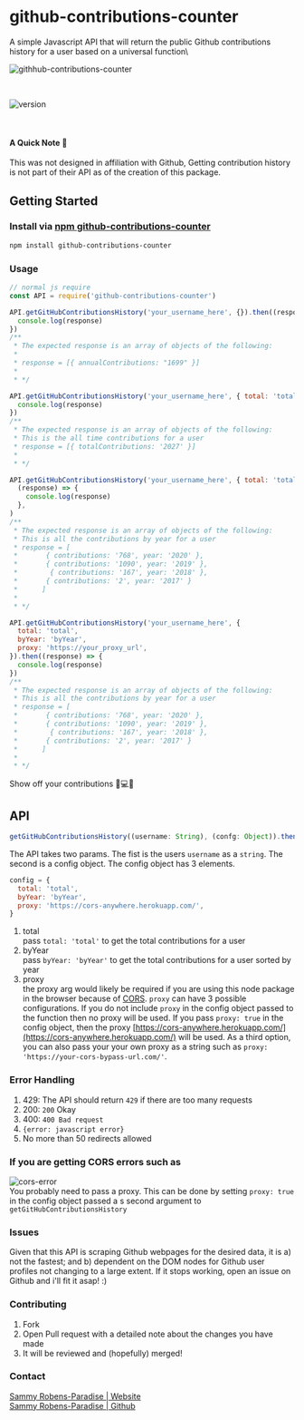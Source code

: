 # github-contributions-counter

A simple Javascript API that will return the public Github contributions history for a user based on a universal function\


![githhub-contributions-counter](https://i.ibb.co/tq8VpG9/github-contributions-counter-logo.png) 

<br>

![version](https://img.shields.io/npm/v/github-contributions-counter?style=for-the-badge) 

<br>

#### A Quick Note 👀

This was not designed in affiliation with Github, Getting contribution history is not part of their API as of the creation of this package.

## Getting Started

### Install via [npm github-contributions-counter](https://www.npmjs.com/package/github-contributions-counter)

```bash
npm install github-contributions-counter
```

### Usage

```js
// normal js require
const API = require('github-contributions-counter')

API.getGitHubContributionsHistory('your_username_here', {}).then((response) => {
  console.log(response)
})
/**
 * The expected response is an array of objects of the following:
 *
 * response = [{ annualContributions: "1699" }]
 *
 * */

API.getGitHubContributionsHistory('your_username_here', { total: 'total' }).then((response) => {
  console.log(response)
})
/**
 * The expected response is an array of objects of the following:
 * This is the all time contributions for a user
 * response = [{ totalContributions: '2027' }]
 *
 * */

API.getGitHubContributionsHistory('your_username_here', { total: 'total', byYear: 'byYear' }).then(
  (response) => {
    console.log(response)
  },
)
/**
 * The expected response is an array of objects of the following:
 * This is all the contributions by year for a user
 * response = [
 *       { contributions: '768', year: '2020' },
 *       { contributions: '1090', year: '2019' },
 *        { contributions: '167', year: '2018' },
 *       { contributions: '2', year: '2017' }
 *      ]
 *
 * */

API.getGitHubContributionsHistory('your_username_here', {
  total: 'total',
  byYear: 'byYear',
  proxy: 'https://your_proxy_url',
}).then((response) => {
  console.log(response)
})
/**
 * The expected response is an array of objects of the following:
 * This is all the contributions by year for a user
 * response = [
 *       { contributions: '768', year: '2020' },
 *       { contributions: '1090', year: '2019' },
 *        { contributions: '167', year: '2018' },
 *       { contributions: '2', year: '2017' }
 *      ]
 *
 * */
```

Show off your contributions 🤟💻🦾

## API

```js
getGitHubContributionsHistory((username: String), (confg: Object)).then((res) => console.log(res))
```

The API takes two params. The fist is the users `username` as a `string`. The second is a config object. The config object has 3 elements.

```js
config = {
  total: 'total',
  byYear: 'byYear',
  proxy: 'https://cors-anywhere.herokuapp.com/',
}
```

1. total \
   pass `total: 'total'` to get the total contributions for a user
2. byYear \
   pass `byYear: 'byYear'` to get the total contributions for a user sorted by year
3. proxy \
   the proxy arg would likely be required if you are using this node package in the browser because of [CORS](https://developer.mozilla.org/en-US/docs/Web/HTTP/CORS). `proxy` can have 3 possible configurations. If you do not include `proxy` in the config object passed to the function then no proxy will be used. If you pass
   `proxy: true`
   in the config object, then the proxy [https://cors-anywhere.herokuapp.com/](https://cors-anywhere.herokuapp.com/) will be used. As a third option, you can also pass your your own proxy as a string such as
   `proxy: 'https://your-cors-bypass-url.com/'`.

### Error Handling

1. 429: The API should return `429` if there are too many requests
2. 200: `200` Okay
3. 400: `400 Bad request`
4. `{error: javascript error}`
5. No more than 50 redirects allowed

### If you are getting CORS errors such as
![cors-error](https://miro.medium.com/max/1400/0*bI2yxKryqJzyUkud) \
You probably need to pass a proxy. This can be done by setting `proxy: true` in the config object passed a s second argument to `getGitHubContributionsHistory`

### Issues

Given that this API is scraping Github webpages for the desired data, it is a) not the fastest; and b) dependent on the DOM nodes for Github user profiles not changing to a large extent. If it stops working, open an issue on Github and i'll fit it asap! :)

### Contributing

1. Fork
2. Open Pull request with a detailed note about the changes you have made
3. It will be reviewed and (hopefully) merged!

### Contact

[Sammy Robens-Paradise | Website](https://sammyrp.com)\
[Sammy Robens-Paradise | Github](https://github.com/SammyRobensParadise)
